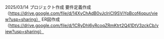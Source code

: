 2025/03/14 プロジェクト作成
           要件定義作成　（https://drive.google.com/file/d/14XyChAdB0vJcIriCl9SViYpBcof4opur/view?usp=sharing）
	ER図作成　（https://drive.google.com/file/d/1CRyDhl6yRcoqZRmKtrt2Q41DtV3zckCb/view?usp=sharing）
